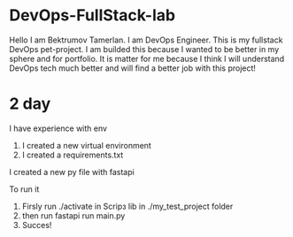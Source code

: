 # DevOps-FullStack-lab

Hello I am Bektrumov Tamerlan. I am DevOps Engineer. This is my fullstack DevOps pet-project.
I am builded this because I wanted to be better in my sphere and for portfolio.
It is matter for me because I think I will understand DevOps tech much better and will find a better job with this project!

# 2 day

I have experience with env

1. I created a new virtual environment
2. I created a requirements.txt

I created a new py file with fastapi

To run it
1. Firsly run ./activate in Scripз lib in ./my_test_project folder
2. then run fastapi run main.py
3. Succes!
